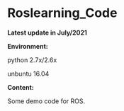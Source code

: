 # Roslearning_Code
**Latest update in July/2021**

**Environment:**

python 2.7x/2.6x 

unbuntu 16.04

**Content:**

Some demo code for ROS.
